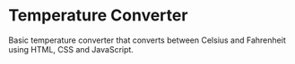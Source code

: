 # Temperature Converter

Basic temperature converter that converts between Celsius and Fahrenheit using HTML, CSS and JavaScript.
